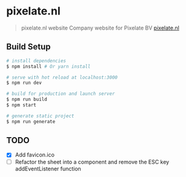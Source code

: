 # pixelate.nl

> pixelate.nl website 
Company website for Pixelate BV
[pixelate.nl](https://pixelate.nl)

## Build Setup

``` bash
# install dependencies
$ npm install # Or yarn install

# serve with hot reload at localhost:3000
$ npm run dev

# build for production and launch server
$ npm run build
$ npm start

# generate static project
$ npm run generate
```

## TODO
* [x] Add favicon.ico
* [ ] Refactor the sheet into a component and remove the ESC key addEventListener function